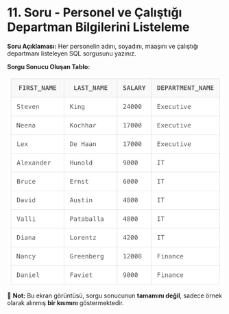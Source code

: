 # 11. Soru - Personel ve Çalıştığı Departman Bilgilerini Listeleme

**Soru Açıklaması:**
Her personelin adını, soyadını, maaşını ve çalıştığı departmanı listeleyen SQL sorgusunu yazınız.

**Sorgu Sonucu Oluşan Tablo:**

![alt text](/Ekran-Çıktıları/Ekran-Resmi_11.png)

📌 **Not:** Bu ekran görüntüsü, sorgu sonucunun **tamamını değil**, sadece örnek olarak alınmış **bir kısmını** göstermektedir.